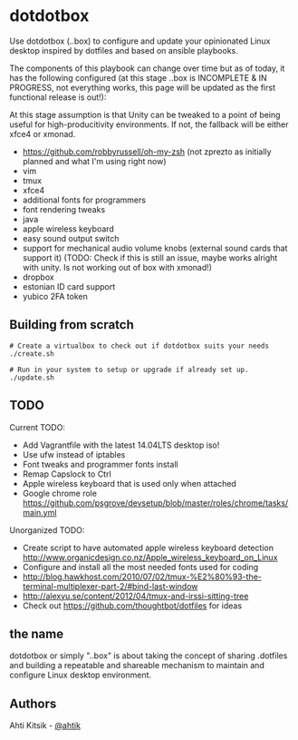 dotdotbox
=========

Use dotdotbox (..box) to configure and update your opinionated Linux desktop inspired by dotfiles and based on ansible playbooks.

The components of this playbook can change over time but as of today, it has the following configured (at this stage ..box is INCOMPLETE & IN PROGRESS, not everything works, this page will be updated as the first functional release is out!):

 At this stage assumption is that Unity can be tweaked to a point of being useful for high-producitivity environments. If not, the fallback will be either xfce4 or xmonad.

 * https://github.com/robbyrussell/oh-my-zsh (not zprezto as initially planned and what I'm using right now)
 * vim
 * tmux
 * xfce4
 * additional fonts for programmers
 * font rendering tweaks
 * java
 * apple wireless keyboard
 * easy sound output switch
 * support for mechanical audio volume knobs (external sound cards that support it) (TODO: Check if this is still an issue, maybe works alright with unity. Is not working out of box with xmonad!)
 * dropbox
 * estonian ID card support
 * yubico 2FA token

Building from scratch
---------------------
```
# Create a virtualbox to check out if dotdotbox suits your needs
./create.sh

# Run in your system to setup or upgrade if already set up.
./update.sh
```

TODO
----
Current TODO:
- Add Vagrantfile with the latest 14.04LTS desktop iso!
- Use ufw instead of iptables
- Font tweaks and programmer fonts install
- Remap Capslock to Ctrl
- Apple wireless keyboard that is used only when attached
- Google chrome role
  https://github.com/psgrove/devsetup/blob/master/roles/chrome/tasks/main.yml

Unorganized TODO:
- Create script to have automated apple wireless keyboard detection
http://www.organicdesign.co.nz/Apple_wireless_keyboard_on_Linux
- Configure and install all the most needed fonts used for coding
- http://blog.hawkhost.com/2010/07/02/tmux-%E2%80%93-the-terminal-multiplexer-part-2/#bind-last-window
- http://alexyu.se/content/2012/04/tmux-and-irssi-sitting-tree
- Check out https://github.com/thoughtbot/dotfiles for ideas

the name
--------
dotdotbox or simply "..box" is about taking the concept of sharing .dotfiles and building a repeatable and shareable mechanism to maintain and configure Linux desktop environment.


Authors
--------
Ahti Kitsik - [@ahtik](http://twitter.com/ahtik)
